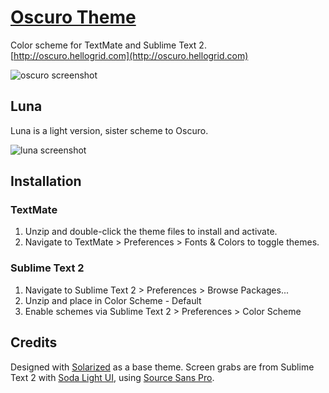 # [Oscuro Theme](http://oscuro.hellogrid.com)
Color scheme for TextMate and Sublime Text 2.
[http://oscuro.hellogrid.com](http://oscuro.hellogrid.com)

![oscuro screenshot](https://raw.github.com/hellogrid/oscuro/master/img/screen-oscuro.png)

## Luna
Luna is a light version, sister scheme to Oscuro.

![luna screenshot](https://raw.github.com/hellogrid/oscuro/master/img/screen-luna.png)

## Installation
### TextMate
1. Unzip and double-click the theme files to install and activate.
2. Navigate to TextMate > Preferences > Fonts & Colors to toggle themes.

### Sublime Text 2
1. Navigate to Sublime Text 2 > Preferences > Browse Packages...
2. Unzip and place in Color Scheme - Default
3. Enable schemes via Sublime Text 2 > Preferences > Color Scheme

## Credits
Designed with [Solarized](http://ethanschoonover.com/solarized) as a base theme. Screen grabs are from Sublime Text 2 with [Soda Light UI](https://github.com/buymeasoda/soda-theme), using [Source Sans Pro](http://blogs.adobe.com/typblography/2012/08/source-sans-pro.html).
